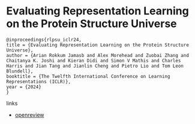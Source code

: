 # Evaluating Representation Learning on the Protein Structure Universe

```
@inproceedings{rlpsu_iclr24,
title = {Evaluating Representation Learning on the Protein Structure Universe},
author = {Arian Rokkum Jamasb and Alex Morehead and Zuobai Zhang and Chaitanya K. Joshi and Kieran Didi and Simon V Mathis and Charles Harris and Jian Tang and Jianlin Cheng and Pietro Lio and Tom Leon Blundell},
booktitle = {The Twelfth International Conference on Learning Representations (ICLR)},
year = {2024}
}
```

links
- [openreview](https://openreview.net/forum?id=sTYuRVrdK3)
